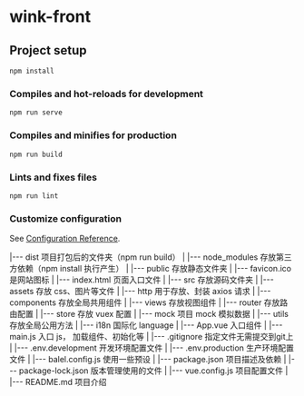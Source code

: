 # wink-front

## Project setup
```
npm install
```

### Compiles and hot-reloads for development
```
npm run serve
```

### Compiles and minifies for production
```
npm run build
```

### Lints and fixes files
```
npm run lint
```

### Customize configuration
See [Configuration Reference](https://cli.vuejs.org/config/).


|--- dist                项目打包后的文件夹（npm run build）
|
|--- node_modules        存放第三方依赖（npm install 执行产生）
|
|--- public              存放静态文件夹
|   |--- favicon.ico     是网站图标 
|   |--- index.html      页面入口文件
|
|--- src                 存放源码文件夹
|   |--- assets         存放 css、图片等文件
|   |--- http           用于存放、封装 axios 请求
|   |--- components     存放全局共用组件
|   |--- views          存放视图组件
|   |--- router         存放路由配置
|   |--- store          存放 vuex 配置
|   |--- mock           项目 mock 模拟数据
|   |--- utils          存放全局公用方法
|   |--- i18n           国际化 language
|   |--- App.vue        入口组件
|   |--- main.js        入口 js， 加载组件、初始化等
|
|--- .gitignore         指定文件无需提交到git上
|
|--- .env.development   开发环境配置文件
|
|--- .env.production    生产环境配置文件
|
|--- balel.config.js    使用一些预设
|
|--- package.json       项目描述及依赖
|
|--- package-lock.json  版本管理使用的文件
|
|--- vue.config.js      项目配置文件
|
|--- README.md          项目介绍